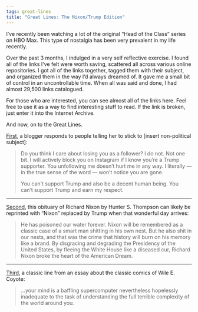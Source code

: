 ```yaml
---
tags: great-lines
title: "Great Lines: The Nixon/Trump Edition"
---
```


I’ve recently been watching a lot of the original “Head of the Class” series on HBO Max.  This type of nostalgia has been very prevalent in my life recently.

Over the past 3 months, I indulged in a very self reflective exercise. I found all of the links I’ve felt were worth saving, scattered all across various online repositories. I got all of the links together, tagged them with their subject, and organized them in the way I’d always dreamed of. It gave me a small bit of control in an uncontrollable time. When all was said and done, I had almost 29,500 links catalogued.

For those who are interested, you can see almost all of the links here. Feel free to use it as a way to find interesting stuff to read. If the link is broken, just enter it into the Internet Archive.

And now, on to the Great Lines.

[First](https://designmom.com/the-consequences-of-your-actions/), a blogger responds to people telling her to stick to [insert non-political subject]:

> Do  you think I care about losing you as a follower? I do not. Not one bit.  I will actively block you on Instagram if I know you’re a Trump  supporter. You unfollowing me doesn’t hurt me in any way. I literally —  in the true sense of the word — won’t notice you are gone.
> 
> You can’t support Trump and also be a decent human being. You can’t support Trump and earn my respect.

---

[Second](https://www.theatlantic.com/magazine/archive/1994/07/he-was-a-crook/308699/), this obituary of Richard Nixon by Hunter S. Thompson can likely be reprinted with “Nixon” replaced by Trump when that wonderful day arrives:

> He  has poisoned our water forever. Nixon will be remembered as a classic  case of a smart man shitting in his own nest. But he also shit in our  nests, and that was the crime that history will burn on his memory like a  brand. By disgracing and degrading the Presidency of the United States,  by fleeing the White House like a diseased cur, Richard Nixon broke the  heart of the American Dream.

---

[Third](https://theconcourse.deadspin.com/how-wile-e-coyote-explains-the-world-1752248034), a classic line from an essay about the classic comics of Wile E. Coyote:

> …your  mind is a baffling supercomputer nevertheless hopelessly inadequate to  the task of understanding the full terrible complexity of the world  around you.